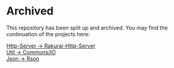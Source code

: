 # Archived

This repository has been split up and archived. You may find the continuation of the projects here:

[Http-Server -> Rakurai-Http-Server](https://github.com/Casterlabs/Rakurai-Http-Server)  
[Util -> Commons/IO](https://github.com/Casterlabs/Commons/tree/main/IO)  
[Json -> Rson](https://github.com/Casterlabs/Rson)  